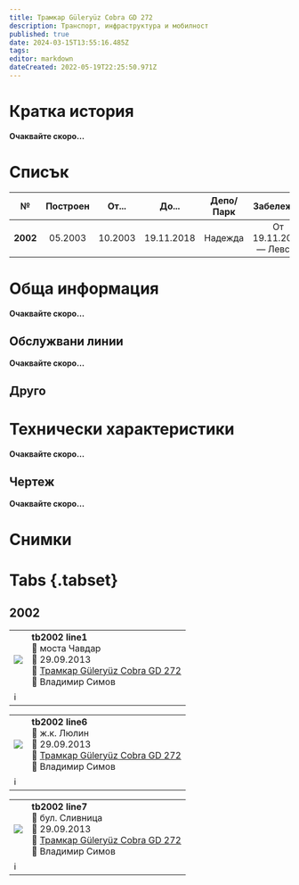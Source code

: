 ```yaml
---
title: Трамкар Güleryüz Cobra GD 272 	
description: Транспорт, инфраструктура и мобилност
published: true
date: 2024-03-15T13:55:16.485Z
tags: 
editor: markdown
dateCreated: 2022-05-19T22:25:50.971Z
---
```


# Кратка история

**Oчаквайте скоро…**

# Списък

|     №    | Построен |  От...  |    До...   | Депо/Парк |       Забележка       |
|:--------:|:--------:|:-------:|:----------:|:---------:|:---------------------:|
| **2002** |  05.2003 | 10.2003 | 19.11.2018 |  Надежда  | От 19.11.2018 — Левски |



# Обща информация

**Oчаквайте скоро…**

## Обслужвани линии


**Oчаквайте скоро…**


## Друго

# Технически характеристики

**Oчаквайте скоро…**

## Чертеж

**Oчаквайте скоро…**

# Снимки

# Tabs {.tabset}

 ## 2002
 
<!--следващ пост--> 
<div class="table-responsive"><table style="width:100%"><tr>
<td><img src="http://46.10.181.183:1518/trinmo/gallery/vladimir-simov/tb/cobra/tb2002%20line1%2029.9.2013.jpg"></td>
<td><b>tb2002 line1</b><br>📌 моста Чавдар <br>📆 29.09.2013 <br>🚎 <a href="/bg/public-transport/fleet-list/2003-Tramkar-Guleryuz-Cobra-GD-272">Трамкар Güleryüz Cobra GD 272 </a> <br>📸 Владимир Симов</td></tr>
  <td colspan=2 >ℹ️ </td></table></div>
  
<!--следващ пост--> 
<div class="table-responsive"><table style="width:100%"><tr>
<td><img src="http://46.10.181.183:1518/trinmo/gallery/vladimir-simov/tb/cobra/tb2002%20line6%2030.3.2016.jpg"></td>
  <td><b>tb2002 line6</b><br>📌 ж.к. Люлин <br>📆 29.09.2013 <br>🚎 <a href="/bg/public-transport/fleet-list/2003-Tramkar-Guleryuz-Cobra-GD-272">Трамкар Güleryüz Cobra GD 272 </a> <br>📸 Владимир Симов</td></tr>
  <td colspan=2 >ℹ️ </td></table></div>
  
<!--следващ пост--> 
<div class="table-responsive"><table style="width:100%"><tr>
<td><img src="http://46.10.181.183:1518/trinmo/gallery/vladimir-simov/tb/cobra/tb2002%20line7%208.5.2013.jpg"></td>
<td><b>tb2002 line7</b><br>📌 бул. Сливница <br>📆 29.09.2013 <br>🚎 <a href="/bg/public-transport/fleet-list/2003-Tramkar-Guleryuz-Cobra-GD-272">Трамкар Güleryüz Cobra GD 272 </a> <br>📸 Владимир Симов</td></tr>
  <td colspan=2 >ℹ️ </td></table></div>
  
  